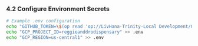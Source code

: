 ### 4.2 Configure Environment Secrets

```bash
# Example .env configuration
echo "GITHUB_TOKEN=\$(op read 'op://LivHana-Trinity-Local Development/GITHUB_TOKEN/password')" >> .env
echo "GCP_PROJECT_ID=reggieanddrodispensary" >> .env
echo "GCP_REGION=us-central1" >> .env
```
